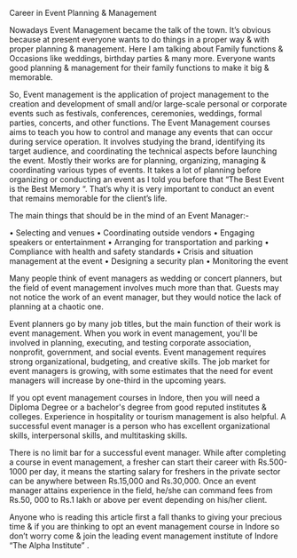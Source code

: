 Career in Event Planning & Management

Nowadays Event Management became the talk of the town. It’s obvious because at present everyone wants to do things in a proper way & with proper planning & management. Here I am talking about Family functions & Occasions like weddings, birthday parties & many more. Everyone wants good planning & management for their family functions to make it big & memorable.

So, Event management is the application of project management to the creation and development of small and/or large-scale personal or corporate events such as festivals, conferences, ceremonies, weddings, formal parties, concerts, and other functions. The Event Management courses aims to teach you how to control and manage any events that can occur during service operation. It involves studying the brand, identifying its target audience, and coordinating the technical aspects before launching the event. Mostly their works are for planning, organizing, managing & coordinating various types of events. It takes a lot of planning before organizing or conducting an event as I told you before that “The Best Event is the Best Memory “. That’s why it is very important to conduct an event that remains memorable for the client’s life.

The main things that should be in the mind of an Event Manager:-

•	Selecting and venues
•	Coordinating outside vendors
•	Engaging speakers or entertainment
•	Arranging for transportation and parking
•	Compliance with health and safety standards
•	Crisis and situation management at the event
•	Designing a security plan
•	Monitoring the event  

Many people think of event managers as wedding or concert planners, but the field of event management involves much more than that. Guests may not notice the work of an event manager, but they would notice the lack of planning at a chaotic one.

Event planners go by many job titles, but the main function of their work is event management. When you work in event management, you'll be involved in planning, executing, and testing corporate association, nonprofit, government, and social events. Event management requires strong organizational, budgeting, and creative skills. The job market for event managers is growing, with some estimates that the need for event managers will increase by one-third in the upcoming years.
 
If you opt event management courses in Indore, then you will need a Diploma Degree or a bachelor's degree from good reputed institutes & colleges. Experience in hospitality or tourism management is also helpful. A successful event manager is a person who has excellent organizational skills, interpersonal skills, and multitasking skills.

There is no limit bar for a successful event manager. While after completing a course in event management, a fresher can start their career with Rs.500-1000 per day, it means the starting salary for freshers in the private sector can be anywhere between Rs.15,000 and Rs.30,000. Once an event manager attains experience in the field, he/she can command fees from Rs.50, 000 to Rs.1 lakh or above per event depending on his/her client.

Anyone who is reading this article first a fall thanks to giving your precious time & if you are thinking to opt an event management course in Indore so don’t worry come & join the leading event management institute of Indore “The Alpha Institute” . 









